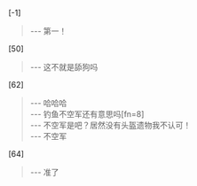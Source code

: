 
[-1] 
>--- 第一！<br>

[50] 
>--- 这不就是舔狗吗<br>

[62] 
>--- 哈哈哈<br>
>--- 钓鱼不空军还有意思吗[fn=8]<br>
>--- 不空军是吧？居然没有头盔遗物我不认可！<br>
>--- 不空军<br>

[64] 
>--- 准了<br>

